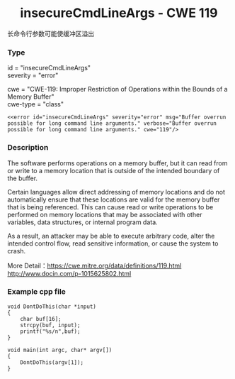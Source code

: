 # <center> insecureCmdLineArgs - CWE 119

长命令行参数可能使缓冲区溢出

### Type

id = "insecureCmdLineArgs"  
severity = "error"

cwe = "CWE-119: Improper Restriction of Operations within the Bounds of a Memory Buffer"  
cwe-type = "class"

    <<error id="insecureCmdLineArgs" severity="error" msg="Buffer overrun possible for long command line arguments." verbose="Buffer overrun possible for long command line arguments." cwe="119"/>


### Description

The software performs operations on a memory buffer, but it can read from or write to a memory location that is outside of the intended boundary of the buffer.

Certain languages allow direct addressing of memory locations and do not automatically ensure that these locations are valid for the memory buffer that is being referenced. This can cause read or write operations to be performed on memory locations that may be associated with other variables, data structures, or internal program data.

As a result, an attacker may be able to execute arbitrary code, alter the intended control flow, read sensitive information, or cause the system to crash.  

More Detail：https://cwe.mitre.org/data/definitions/119.html  
http://www.docin.com/p-1015625802.html


### Example cpp file

	void DontDoThis(char *input)
	{
		char buf[16];
		strcpy(buf, input);
		printf("%s/n",buf);
	}
	
	void main(int argc, char* argv[])
	{
		DontDoThis(argv[1]);
	}